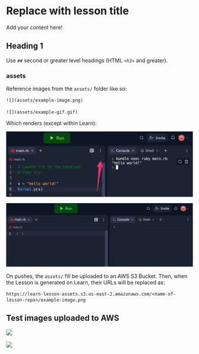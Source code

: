 # Replace with lesson title

Add your content here!

## Heading 1

Use `##` second or greater level headings (HTML `<h2>` and greater).

### assets

Reference images from the `assets/` folder like so:

```
![](assets/example-image.png)

![](assets/example-gif.gif)
```

Which renders (except within Learn):

![](assets/example-image.png)

![](assets/example-gif.gif)

On pushes, the `assets/` fill be uploaded to an AWS S3 Bucket. Then, when the Lesson is generated on Learn, their URLs will be replaced as:

```
https://learn-lesson-assets.s3.us-east-2.amazonaws.com/<name-of-lesson-repo>/example-image.png
```

## Test images uploaded to AWS

![](https://learn-lesson-assets.s3.us-east-2.amazonaws.com/learn-lesson-template/example-gif.gif)

![](https://learn-lesson-assets.s3.us-east-2.amazonaws.com/learn-lesson-template/example-image.png)
